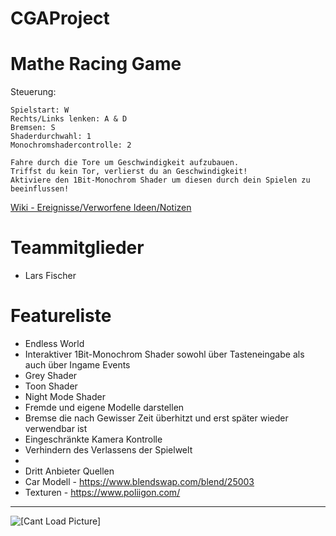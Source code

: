# CGAProject

# Mathe Racing Game
Steuerung:

    Spielstart: W 
    Rechts/Links lenken: A & D
    Bremsen: S
    Shaderdurchwahl: 1
    Monochromshadercontrolle: 2
    
    Fahre durch die Tore um Geschwindigkeit aufzubauen. 
    Triffst du kein Tor, verlierst du an Geschwindigkeit! 
    Aktiviere den 1Bit-Monochrom Shader um diesen durch dein Spielen zu beeinflussen!
    
 [Wiki - Ereignisse/Verworfene Ideen/Notizen](https://github.com/LarsFischer97/CGAProject/wiki)

# Teammitglieder
- Lars Fischer

# Featureliste 
- Endless World
- Interaktiver 1Bit-Monochrom Shader sowohl über Tasteneingabe als auch über Ingame Events
- Grey Shader
- Toon Shader
- Night Mode Shader
- Fremde und eigene Modelle darstellen
- Bremse die nach Gewisser Zeit überhitzt und erst später wieder verwendbar ist
- Eingeschränkte Kamera Kontrolle
- Verhindern des Verlassens der Spielwelt
-
- Dritt Anbieter Quellen
- Car Modell - https://www.blendswap.com/blend/25003
- Texturen - https://www.poliigon.com/

***
![[Cant Load Picture]](https://i.imgur.com/zRn51ME.jpg)
